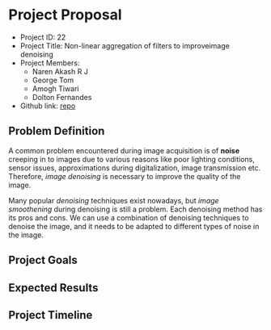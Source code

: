 # Project Proposal
- Project ID: 22
- Project Title: Non-linear aggregation of filters to improveimage denoising
- Project Members:  
    + Naren Akash R J
    + George Tom
    + Amogh Tiwari
    + Dolton Fernandes
- Github link: [repo](https://github.com/Digital-Image-Processing-IIITH/project-revision)

## Problem Definition
A common problem encountered during image acquisition is of **noise** creeping in to images due to various reasons like poor lighting conditions, sensor issues, approximations during digitalization, image transmission etc. Therefore, *image denoising* is necessary to improve the quality of the image.

Many popular *denoising* techniques exist nowadays, but *image smoothening* during denoising is still a problem. Each denoising method has its pros and cons. We can use a combination of denoising techniques to denoise the image, and it needs to be adapted to different types of noise in the image.

## Project Goals  

## Expected Results

## Project Timeline


